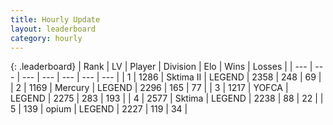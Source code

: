 ```yaml
---
title: Hourly Update
layout: leaderboard
category: hourly
---
```


{: .leaderboard}
| Rank | LV | Player | Division | Elo | Wins | Losses |
| --- | --- | --- | --- | --- | --- | --- |
| <span data-change="0">1</span> | 1286 | <span title="ID: 402846">Sktima II</span> | LEGEND | <span data-change="0">2358</span> | <span data-change="0">248</span> | <span data-change="0">69</span> |
| <span data-change="0">2</span> | 1169 | <span title="ID: 692745">Mercury</span> | LEGEND | <span data-change="-20">2296</span> | <span data-change="4">165</span> | <span data-change="3">77</span> |
| <span data-change="1">3</span> | 1217 | <span title="ID: 650820">YOFCA</span> | LEGEND | <span data-change="46">2275</span> | <span data-change="7">283</span> | <span data-change="0">193</span> |
| <span data-change="-1">4</span> | 2577 | <span title="ID: 353063">Sktima</span> | LEGEND | <span data-change="0">2238</span> | <span data-change="0">88</span> | <span data-change="0">22</span> |
| <span data-change="0">5</span> | 139 | <span title="ID: 750033">opium</span> | LEGEND | <span data-change="0">2227</span> | <span data-change="0">119</span> | <span data-change="0">34</span> |